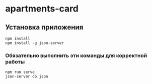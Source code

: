 # apartments-card

## Установка приложения
```
npm install 
npm install -g json-server
```
### Обязательно выполнить эти команды для корректной работы
```
npm run serve 
json-server db.json 
```
